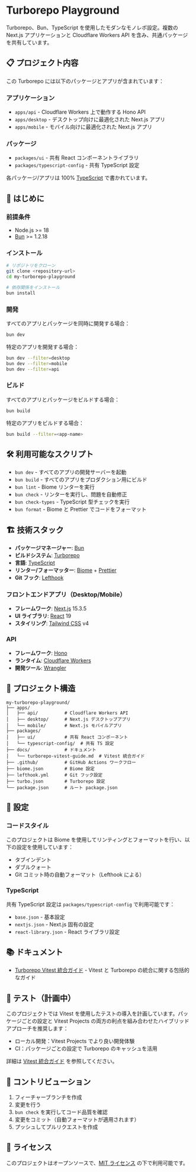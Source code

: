 # Turborepo Playground

Turborepo、Bun、TypeScript を使用したモダンなモノレポ設定。複数の Next.js アプリケーションと Cloudflare Workers API を含み、共通パッケージを共有しています。

## 📋 プロジェクト内容

この Turborepo には以下のパッケージとアプリが含まれています：

### アプリケーション

- `apps/api` - Cloudflare Workers 上で動作する Hono API
- `apps/desktop` - デスクトップ向けに最適化された Next.js アプリ
- `apps/mobile` - モバイル向けに最適化された Next.js アプリ

### パッケージ

- `packages/ui` - 共有 React コンポーネントライブラリ
- `packages/typescript-config` - 共有 TypeScript 設定

各パッケージ/アプリは 100% [TypeScript](https://www.typescriptlang.org/) で書かれています。

## 🚀 はじめに

### 前提条件

- Node.js >= 18
- [Bun](https://bun.sh/) >= 1.2.18

### インストール

```bash
# リポジトリをクローン
git clone <repository-url>
cd my-turborepo-playground

# 依存関係をインストール
bun install
```

### 開発

すべてのアプリとパッケージを同時に開発する場合：

```bash
bun dev
```

特定のアプリを開発する場合：

```bash
bun dev --filter=desktop
bun dev --filter=mobile
bun dev --filter=api
```

### ビルド

すべてのアプリとパッケージをビルドする場合：

```bash
bun build
```

特定のアプリをビルドする場合：

```bash
bun build --filter=<app-name>
```

## 🛠 利用可能なスクリプト

- `bun dev` - すべてのアプリの開発サーバーを起動
- `bun build` - すべてのアプリをプロダクション用にビルド
- `bun lint` - Biome リンターを実行
- `bun check` - リンターを実行し、問題を自動修正
- `bun check-types` - TypeScript 型チェックを実行
- `bun format` - Biome と Prettier でコードをフォーマット

## 🏗 技術スタック

- **パッケージマネージャー**: [Bun](https://bun.sh/)
- **ビルドシステム**: [Turborepo](https://turbo.build/repo)
- **言語**: [TypeScript](https://www.typescriptlang.org/)
- **リンター/フォーマッター**: [Biome](https://biomejs.dev/) + [Prettier](https://prettier.io/)
- **Git フック**: [Lefthook](https://github.com/evilmartians/lefthook)

### フロントエンドアプリ（Desktop/Mobile）

- **フレームワーク**: [Next.js](https://nextjs.org/) 15.3.5
- **UI ライブラリ**: [React](https://react.dev/) 19
- **スタイリング**: [Tailwind CSS](https://tailwindcss.com/) v4

### API

- **フレームワーク**: [Hono](https://hono.dev/)
- **ランタイム**: [Cloudflare Workers](https://workers.cloudflare.com/)
- **開発ツール**: [Wrangler](https://developers.cloudflare.com/workers/wrangler/)

## 📁 プロジェクト構造

```
my-turborepo-playground/
├── apps/
│   ├── api/          # Cloudflare Workers API
│   ├── desktop/      # Next.js デスクトップアプリ
│   └── mobile/       # Next.js モバイルアプリ
├── packages/
│   ├── ui/           # 共有 React コンポーネント
│   └── typescript-config/  # 共有 TS 設定
├── docs/             # ドキュメント
│   └── turborepo-vitest-guide.md  # Vitest 統合ガイド
├── .github/          # GitHub Actions ワークフロー
├── biome.json        # Biome 設定
├── lefthook.yml      # Git フック設定
├── turbo.json        # Turborepo 設定
└── package.json      # ルート package.json
```

## 🔧 設定

### コードスタイル

このプロジェクトは Biome を使用してリンティングとフォーマットを行い、以下の設定を使用しています：

- タブインデント
- ダブルクォート
- Git コミット時の自動フォーマット（Lefthook による）

### TypeScript

共有 TypeScript 設定は `packages/typescript-config` で利用可能です：

- `base.json` - 基本設定
- `nextjs.json` - Next.js 固有の設定
- `react-library.json` - React ライブラリ設定

## 📚 ドキュメント

- [Turborepo Vitest 統合ガイド](docs/turborepo-vitest-guide.md) - Vitest と Turborepo の統合に関する包括的なガイド

## 🧪 テスト（計画中）

このプロジェクトでは Vitest を使用したテストの導入を計画しています。パッケージごとの設定と Vitest Projects の両方の利点を組み合わせたハイブリッドアプローチを推奨します：

- ローカル開発：Vitest Projects でより良い開発体験
- CI：パッケージごとの設定で Turborepo のキャッシュを活用

詳細は [Vitest 統合ガイド](docs/turborepo-vitest-guide.md) を参照してください。

## 🤝 コントリビューション

1. フィーチャーブランチを作成
2. 変更を行う
3. `bun check` を実行してコード品質を確認
4. 変更をコミット（自動フォーマットが適用されます）
5. プッシュしてプルリクエストを作成

## 📄 ライセンス

このプロジェクトはオープンソースで、[MIT ライセンス](LICENSE) の下で利用可能です。
